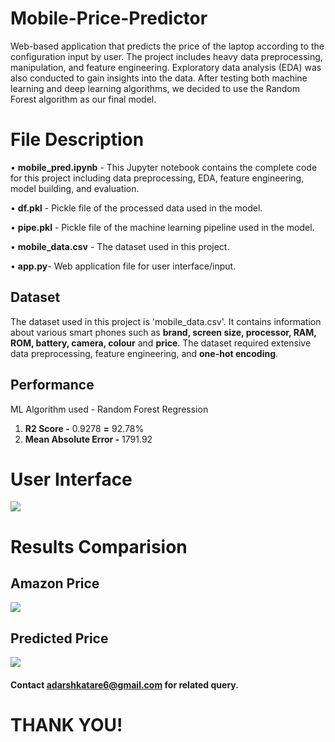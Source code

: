 
# Mobile-Price-Predictor

Web-based application that predicts the price of the laptop according to the configuration input by user.
The project includes heavy data preprocessing, manipulation, and feature engineering. Exploratory data analysis (EDA) was also conducted to gain insights into the data. After testing both machine learning and deep learning algorithms, we decided to use the Random Forest algorithm as our final model.





# File Description
•	**mobile_pred.ipynb** - This Jupyter notebook contains the complete code for this project including data preprocessing, EDA, feature engineering, model building, and evaluation.

•	**df.pkl** - Pickle file of the processed data used in the model.

•	**pipe.pkl** - Pickle file of the machine learning pipeline used in the model.

•	**mobile_data.csv** - The dataset used in this project.

•	**app.py**- Web application file for user interface/input.


## Dataset
The dataset used in this project is 'mobile_data.csv'. It contains information about various smart phones such as **brand, screen size, processor, RAM, ROM, battery, camera, colour** and **price**. The dataset required extensive data preprocessing, feature engineering, and **one-hot encoding**.
## Performance
ML Algorithm used -  Random Forest Regression 

1.	**R2 Score -** 0.9278 **=** 92.78%
2.	**Mean Absolute Error -** 1791.92

# User Interface

![]((https://imgur.com/cYEYFog.png))


# Results Comparision
## Amazon Price
![](https://imgur.com/hpNYzlC.png)

## Predicted Price
![](https://imgur.com/ixvWYip.png)

#### Contact adarshkatare6@gmail.com  for related query.

# THANK YOU!
